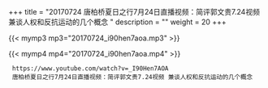 +++
title = "20170724  唐柏桥夏日之行7月24日直播视频：简评郭文贵7.24视频 兼谈人权和反抗运动的几个概念 "
description = ""
weight = 20
+++

{{< mymp3 mp3="20170724_i90hen7aoa.mp3" >}}

{{< mymp4 mp4="20170724_i90hen7aoa.mp4" >}}

     
     https://www.youtube.com/watch?v=_I90Hen7AOA 
     唐柏桥夏日之行7月24日直播视频：简评郭文贵7.24视频 兼谈人权和反抗运动的几个概念 
